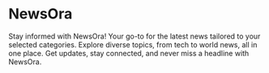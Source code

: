 # NewsOra

Stay informed with NewsOra! Your go-to for the latest news tailored to your selected categories. Explore diverse topics, from tech to world news, all in one place. Get updates, stay connected, and never miss a headline with NewsOra.
